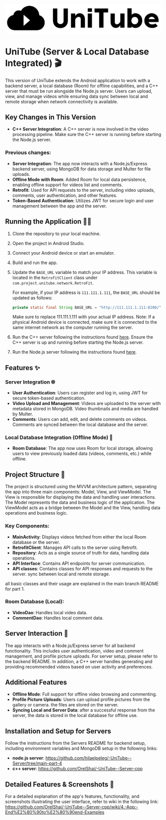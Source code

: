 ![unitube logo for README.png](app/src/main/assets/README_pictures/unitube%20logo%20for%20README.png)

# UniTube (Server & Local Database Integrated) 🎬

This version of UniTube extends the Android application to work with a backend server, a local database (Room) for offline capabilities, and a C++ server that must be run alongside the Node.js server.
Users can upload, view, and manage videos while ensuring data sync between local and remote storage when network connectivity is available.

## Key Changes in This Version
- **C++ Server Integration**: A C++ server is now involved in the video processing pipeline. Make sure the C++ server is running before starting the Node.js server.
 ### Previous changes:
- **Server Integration**: The app now interacts with a Node.js/Express backend server, using MongoDB for data storage and Multer for file uploads.
- **Offline Mode with Room**: Added Room for local data persistence, enabling offline support for videos list and comments.
- **Retrofit**: Used for API requests to the server, including video uploads, comments, user authentication, and other features.
- **Token-Based Authentication**: Utilizes JWT for secure login and user management between the app and the server.

## Running the Application 🏃‍♂️
1. Clone the repository to your local machine.
2. Open the project in Android Studio.
3. Connect your Android device or start an emulator.
4. Build and run the app.
5. Update the `BASE_URL` variable to match your IP address. This variable is located in the `RetrofitClient` class under `com.project.unitube.network.RetroFit`.

   For example, if your IP address is `111.111.1.111`, the `BASE_URL` should be updated as follows:
    ```java
    private static final String BASE_URL = "http://111.111.1.111:8200/";
    ```
   Make sure to replace 111.111.1.111 with your actual IP address.
   Note: If a physical Android device is connected, make sure it is connected to the same internet network as the computer running the server.
6. Run the C++ server following the instructions found [here](https://github.com/OrelShai/-UniTube--Server-cpp). Ensure the C++ server is up and running before starting the Node.js server.
7. Run the Node.js server following the instructions found [here](https://github.com/hilaelpeleg/-UniTube--Server).

## Features ✨
### Server Integration 🌐
- **User Authentication**: Users can register and log in, using JWT for secure token-based authentication.
- **Video Upload and Management**: Videos are uploaded to the server with metadata stored in MongoDB. Video thumbnails and media are handled by Multer.
- **Comments**: Users can add, edit, and delete comments on videos. Comments are synced between the local database and the server.

### Local Database Integration (Offline Mode) 💾
- **Room Database**: The app now uses Room for local storage, allowing users to view previously loaded data (videos, comments, etc.) while offline.

## Project Structure 📂
The project is structured using the MVVM architecture pattern, separating the app into three main components: Model, View, and ViewModel.
The View is responsible for displaying the data and handling user interactions.
The Model represents the data and business logic of the application.
The ViewModel acts as a bridge between the Model and the View, handling data operations and business logic.


### Key Components:
- **MainActivity**: Displays videos fetched from either the local Room database or the server.
- **RetrofitClient**: Manages API calls to the server using Retrofit.
- **Repository**: Acts as a single source of truth for data, handling data operations.
- **API Interface**: Contains API endpoints for server communication.
- **API classes**: Contains classes for API responses and requests to the server. sync between local and remote storage.

all basic classes and their usage are explained in the main branch README for part 1.

### Room Database (Local):
- **VideoDao**: Handles local video data.
- **CommentDao**: Handles local comment data.

## Server Interaction 📡
The app interacts with a Node.js/Express server for all backend functionality. This includes user authentication, video and comment management, and profile picture uploads.
For server setup, please refer to the backend README.
In addition, a C++ server handles generating and providing recommended videos based on user activity and preferences.

## Additional Features
- **Offline Mode**: Full support for offline video browsing and commenting.
- **Profile Picture Uploads**: Users can upload profile pictures from the gallery or camera. the files are stored on the server.
- **Syncing Local and Server Data**: after a successful response from the server, the data is stored in the local database for offline use.

## Installation and Setup for Servers
Follow the instructions from the Servers README for backend setup, including environment variables and MongoDB setup in the following links:
- **node.js server**: https://github.com/hilaelpeleg/-UniTube--Server/tree/main-part-4
- **c++ server**: https://github.com/OrelShai/-UniTube--Server-cpp

## Detailed Features & Screenshots 📱
For a detailed explanation of the app's features, functionality, and screenshots illustrating the user interface, refer to wiki in the following link:
https://github.com/OrelShai/-UniTube--Server-cpp/wiki/4.-App:-End%E2%80%90to%E2%80%90end-Examples
